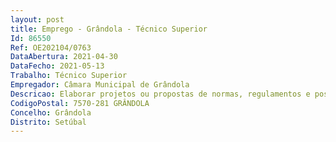 ```yaml
--- 
layout: post
title: Emprego - Grândola - Técnico Superior
Id: 86550
Ref: OE202104/0763
DataAbertura: 2021-04-30
DataFecho: 2021-05-13
Trabalho: Técnico Superior
Empregador: Câmara Municipal de Grândola
Descricao: Elaborar projetos ou propostas de normas, regulamentos e posturas municipais  Elaborar textos de análise e de interpretação das normas jurídicas com incidência na atividade municipal  Elaborar pareceres jurídicos solicitados, bem como as demais funções, procedimentos, tarefas ou atribuições que lhes forem cometidos por lei, norma, regulamento, deliberação, despacho ou determinação superior  Apoiar aos membros de órgãos do município em processos judiciais relacionados com o exercício das respetivas funções  Apoiar o município nas suas relações com outras entidades  Coordenar os processos de expropriação e de constituição de servidões administrativas  Praticar atos relativos à movimentação de processos  Assegurar o expediente relativo à preparação e elaboração dos atos e contratos em que a Câmara Municipal for outorgante, exceto no âmbito dos recursos humanos  Apoiar na elaboração de programas de concurso e cadernos de encargos, nomeadamente no que concerne aos aspetos jurídicos que aqueles devem contemplar  Promover a fiscalização municipal  Promover as diligências necessárias à instrução, tramitação e execução dos processos de contraordenação  Remeter aos tribunais a documentação necessária à instrução de processos executivos ou de apreciação de recursos  Prestar toda a colaboração em processos de contraordenação tramitados por outras Entidades, sempre que estas, nos termos legais, o solicitem  Zelar pelo cumprimento das leis, posturas, regulamentos e orientações superiores cujo âmbito respeite à área do município  Informar os pedidos de abertura e funcionamento de comércio e indústria, serviços ou outros, que lhe forem superiormente ordenados  Proceder à análise e emissão de informação sobre as participações e reclamações de particulares e acompanhamento das mesmas com vista à sua resolução  Promover as diligências necessárias quando haja desrespeito a atos administrativos que constituam crime de desobediência, nos termos do art.º 348.º do Código Penal  Prestar toda a colaboração, quando solicitado, na regularidade legal dos protocolos celebrados pelo Município  Instruir processos disciplinares, de inquérito e sindicâncias.
CodigoPostal: 7570-281 GRÂNDOLA
Concelho: Grândola
Distrito: Setúbal
--- 
```

